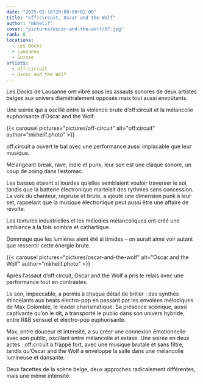 ```yaml
---
date: "2025-02-16T20:00:00+02:00"
title: "off:circuit, Oscar and the Wolf"
author: "mkhelif"
cover: "pictures/oscar-and-the-wolf/07.jpg"
rank: 8
locations:
  - Les Docks
  - Lausanne
  - Suisse
artists:
  - off:circuit
  - Oscar and the Wolf
---
```


Les Docks de Lausanne ont vibré sous les assauts sonores de deux artistes belges aux univers diamétralement opposés mais
tout aussi envoûtants.

Une soirée qui a oscillé entre la violence brute d’off:circuit et la mélancolie euphorisante d’Oscar and the Wolf.


{{< carousel pictures="pictures/off-circuit" alt="off:circuit" author="mkhelif.photo" >}}

off:circuit a ouvert le bal avec une performance aussi implacable que leur musique.

Mélangeant break, rave, indie et punk, leur son est une claque sonore, un coup de poing dans l’estomac.

Les basses étaient si lourdes qu’elles semblaient vouloir traverser le sol, tandis que la batterie électronique
martelait des rythmes sans concession.
La voix du chanteur, rageuse et brute, a ajouté une dimension punk à leur set, rappelant que la musique électronique
peut aussi être une affaire de révolte.

Les textures industrielles et les mélodies mélancoliques ont créé une ambiance à la fois sombre et cathartique.

Dommage que les lumières aient été si timides – on aurait aimé voir autant que ressentir cette énergie brute.


{{< carousel pictures="pictures/oscar-and-the-wolf" alt="Oscar and the Wolf" author="mkhelif.photo" >}}

Après l’assaut d’off:circuit, Oscar and the Wolf a pris le relais avec une performance tout en contrastes.

Le son, impeccable, a permis à chaque détail de briller : des synthés étincelants aux beats électro-pop en passant par
les envolées mélodiques de Max Colombie, le leader charismatique.
Sa présence scénique, aussi captivante qu’on le dit, a transporté le public dans son univers hybride, entre R&B sensuel
et electro-pop euphorisante.

Max, entre douceur et intensité, a su créer une connexion émotionnelle avec son public, oscillant entre mélancolie et
extase.
Une soirée en deux actes : off:circuit a frappé fort, avec une musique brutale et sans filtre, tandis qu’Oscar and the
Wolf a enveloppé la salle dans une mélancolie lumineuse et dansante.

Deux facettes de la scène belge, deux approches radicalement différentes, mais une même intensité.

